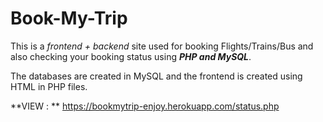 # Book-My-Trip
This is a *frontend + backend* site used for booking Flights/Trains/Bus and also checking your booking status using ***PHP and MySQL***.

The databases are created in MySQL and the frontend is created using HTML in PHP files.


**VIEW : **
https://bookmytrip-enjoy.herokuapp.com/status.php
